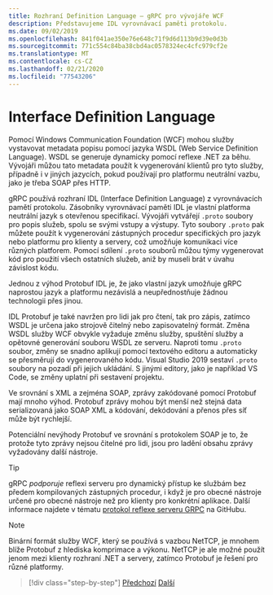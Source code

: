 ```yaml
---
title: Rozhraní Definition Language – gRPC pro vývojáře WCF
description: Představujeme IDL vyrovnávací paměti protokolu.
ms.date: 09/02/2019
ms.openlocfilehash: 841f041ae350e76e648c71f9d6d113b9d39e0d3b
ms.sourcegitcommit: 771c554c84ba38cbd4ac0578324ec4cfc979cf2e
ms.translationtype: MT
ms.contentlocale: cs-CZ
ms.lasthandoff: 02/21/2020
ms.locfileid: "77543206"
---
```

# <a name="interface-definition-language"></a>Interface Definition Language

Pomocí Windows Communication Foundation (WCF) mohou služby vystavovat metadata popisu pomocí jazyka WSDL (Web Service Definition Language). WSDL se generuje dynamicky pomocí reflexe .NET za běhu. Vývojáři můžou tato metadata použít k vygenerování klientů pro tyto služby, případně i v jiných jazycích, pokud používají pro platformu neutrální vazbu, jako je třeba SOAP přes HTTP.

gRPC používá rozhraní IDL (Interface Definition Language) z vyrovnávacích pamětí protokolu. Zásobníky vyrovnávací paměti IDL je vlastní platforma neutrální jazyk s otevřenou specifikací. Vývojáři vytvářejí `.proto` soubory pro popis služeb, spolu se svými vstupy a výstupy. Tyto soubory `.proto` pak můžete použít k vygenerování zástupných procedur specifických pro jazyk nebo platformu pro klienty a servery, což umožňuje komunikaci více různých platforem. Pomocí sdílení `.proto` souborů můžou týmy vygenerovat kód pro použití všech ostatních služeb, aniž by museli brát v úvahu závislost kódu.

Jednou z výhod Protobuf IDL je, že jako vlastní jazyk umožňuje gRPC naprostou jazyk a platformu nezávislá a neupřednostňuje žádnou technologii přes jinou.

IDL Protobuf je také navržen pro lidi jak pro čtení, tak pro zápis, zatímco WSDL je určena jako strojově čitelný nebo zapisovatelný formát. Změna WSDL služby WCF obvykle vyžaduje změnu služby, spuštění služby a opětovné generování souboru WSDL ze serveru. Naproti tomu `.proto` soubor, změny se snadno aplikují pomocí textového editoru a automaticky se přesměrují do vygenerovaného kódu. Visual Studio 2019 sestaví `.proto` soubory na pozadí při jejich ukládání. S jinými editory, jako je například VS Code, se změny uplatní při sestavení projektu.

Ve srovnání s XML a zejména SOAP, zprávy zakódované pomocí Protobuf mají mnoho výhod. Protobuf zprávy mohou být menší než stejná data serializovaná jako SOAP XML a kódování, dekódování a přenos přes síť může být rychlejší.

Potenciální nevýhody Protobuf ve srovnání s protokolem SOAP je to, že protože tyto zprávy nejsou čitelné pro lidi, jsou pro ladění obsahu zprávy vyžadovány další nástroje.

> [!TIP]
> gRPC *podporuje* reflexi serveru pro dynamický přístup ke službám bez předem kompilovaných zástupných procedur, i když je pro obecné nástroje určené pro obecné nástroje než pro klienty pro konkrétní aplikace. Další informace najdete v tématu [protokol reflexe serveru GRPC](https://github.com/grpc/grpc/blob/master/doc/server-reflection.md) na GitHubu.

> [!NOTE]
> Binární formát služby WCF, který se používá s vazbou NetTCP, je mnohem blíže Protobuf z hlediska komprimace a výkonu. NetTCP je ale možné použít jenom mezi klienty rozhraní .NET a servery, zatímco Protobuf je řešení pro různé platformy.

>[!div class="step-by-step"]
>[Předchozí](approach.md)
>[Další](network-protocols.md)
